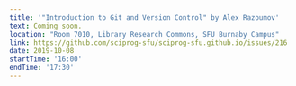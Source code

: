 ```yaml
---
title: '"Introduction to Git and Version Control" by Alex Razoumov'
text: Coming soon.
location: "Room 7010, Library Research Commons, SFU Burnaby Campus"
link: https://github.com/sciprog-sfu/sciprog-sfu.github.io/issues/216
date: 2019-10-08
startTime: '16:00'
endTime: '17:30'
---
```

